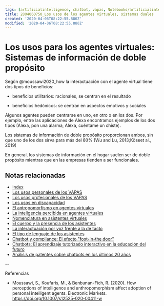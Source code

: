 ```yaml
---
tags: [artificialintelligence, chatbot, vapas, Notebooks/artificialintelligence, virtualagents, dualsystems]
title: 2004060750_Los usos de los agentes virtuales, sistemas duales
created: '2020-04-06T08:22:55.880Z'
modified: '2020-04-06T08:22:55.880Z'
---
```


# Los usos para los agentes virtuales: Sistemas de información de doble propósito

Según @moussawi2020_how la interactuación con el agente virtual tiene dos tipos de beneficios:

- beneficios utilitarios: racionales, se centran en el resultado

- beneficios hedónicos: se centran en aspectos emotivos y sociales

Algunos agentes pueden centrarse en uno, en otro o en los dos. Por ejemplo, entre las aplicaciones de Alexa encontramos ejemplos de los dos tipos (Alexa, pon una alarma, Alexa, cuéntame un chiste).

Los sistemas de información de doble propósito proporcionan ambos, sin que uno de los dos sirva para más del 80% (Wu and Lu, 2013;Köseet al., 2019)

En general, los sistemas de información en el hogar suelen ser de doble propósito mientras que en las empresas tienden a ser funcionales.

## Notas relacionadas

- [Index](_2003101705_index.md)
- [Los usos personales de los VAPAS](2004110921_tareas_personales_asistentes.md)
- [Los usos profesionales de los VAPAS](2004071658_eyetracker_eyetribe.md)
- [Los usos en discapacidad](2004081204_uso_vapas_discapacidad.md)
- [El antropomorfismo en agentes virtuales](2004060734_antropomorfismo_vapas.md)
- [La inteligencia percibida en agentes virtuales](2004060750_inteligencia_percibida_agentes_virtuales.md)
- [Nomenclatura en asistentes virtuales](2004030718_nombresasistentesvirtuales.md)
- [El cuerpo y la presencia de los asistentes](2004040921_cuerpo_presencia_fisica_asistentes_virtuales.md)
- [La interactuación por voz frente a la de tacto](2004051647_effect_voice_interactions.md)
- [El tipo de lenguaje de los asistentes](2004051732_tipo_lenguaje_asistentes.md)
- [Chatbot y compliance: El efecto "foot-in-the door"](2003241149_chatbots_footinthedoor_y_compliance.md)
- [Chatbots: El aprendizaje tutorizado interactivo en la educación del futuro](2003101700_aprendizaje_interactivo_educacion_futuro.md)
- [Análisis de patentes sobre chatbots en los últimos 20 años](2003250911_analisistextopatentesparachatbots.md)

--

Referencias 

- Moussawi, S., Koufaris, M., & Benbunan-Fich, R. (2020). How perceptions of intelligence and anthropomorphism affect adoption of personal intelligent agents. Electronic Markets. https://doi.org/10.1007/s12525-020-00411-w
